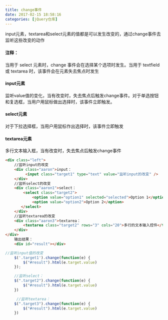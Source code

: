 ```yaml
---
title: change事件
date: 2017-02-15 18:58:16
categories: [jQuery仓库]
---
```

input元素，textarea和select元素的值都是可以发生改变的，通过change事件去监听这些改变的动作
<!--more-->
#### 注释：
当用于 select 元素时，change 事件会在选择某个选项时发生。当用于 textfield 或 textarea 时，该事件会在元素失去焦点时发生
#### input元素
监听value值的变化，当有改变时，失去焦点后触发change事件。对于单选按钮和复选框，当用户用鼠标做出选择时，该事件立即触发。 
#### select元素
对于下拉选择框，当用户用鼠标作出选择时，该事件立即触发 
#### textarea元素
多行文本输入框，当有改变时，失去焦点后触发change事件
```html
<div class="left">
    //监听input的改变
    <div class="aaron">input：
         <input class="target1" type="text" value="监听input的改变" />
    </div>
    //监听select的改变
    <div class="aaron1">select：
        <select class="target2">
            <option value="option1" selected="selected">Option 1</option>
            <option value="option2">Option 2</option>
       </select>
    </div>
    //监听textarea的改变
    <div class="aaron3">textarea：
        <textarea class="target2" rows="3" cols="20">多行的文本输入控件</textarea>
    </div>
</div>
    输出结果：  
    <div id="result"></div>
```
```js
//监听input值的改变
    $('.target1').change(function(e) {
        $("#result").html(e.target.value)
    });

    //监听select：
    $(".target2").change(function(e) {
        $("#result").html(e.target.value)
    })

     //监听textarea：
    $(".target3").change(function(e) {
        $("#result").html(e.target.value)
    })
```